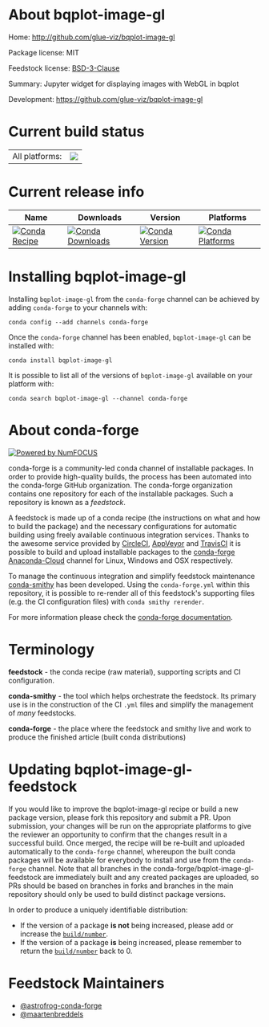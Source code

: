 About bqplot-image-gl
=====================

Home: http://github.com/glue-viz/bqplot-image-gl

Package license: MIT

Feedstock license: [BSD-3-Clause](https://github.com/conda-forge/bqplot-image-gl-feedstock/blob/master/LICENSE.txt)

Summary: Jupyter widget for displaying images with WebGL in bqplot

Development: https://github.com/glue-viz/bqplot-image-gl

Current build status
====================


<table><tr><td>All platforms:</td>
    <td>
      <a href="https://dev.azure.com/conda-forge/feedstock-builds/_build/latest?definitionId=6830&branchName=master">
        <img src="https://dev.azure.com/conda-forge/feedstock-builds/_apis/build/status/bqplot-image-gl-feedstock?branchName=master">
      </a>
    </td>
  </tr>
</table>

Current release info
====================

| Name | Downloads | Version | Platforms |
| --- | --- | --- | --- |
| [![Conda Recipe](https://img.shields.io/badge/recipe-bqplot--image--gl-green.svg)](https://anaconda.org/conda-forge/bqplot-image-gl) | [![Conda Downloads](https://img.shields.io/conda/dn/conda-forge/bqplot-image-gl.svg)](https://anaconda.org/conda-forge/bqplot-image-gl) | [![Conda Version](https://img.shields.io/conda/vn/conda-forge/bqplot-image-gl.svg)](https://anaconda.org/conda-forge/bqplot-image-gl) | [![Conda Platforms](https://img.shields.io/conda/pn/conda-forge/bqplot-image-gl.svg)](https://anaconda.org/conda-forge/bqplot-image-gl) |

Installing bqplot-image-gl
==========================

Installing `bqplot-image-gl` from the `conda-forge` channel can be achieved by adding `conda-forge` to your channels with:

```
conda config --add channels conda-forge
```

Once the `conda-forge` channel has been enabled, `bqplot-image-gl` can be installed with:

```
conda install bqplot-image-gl
```

It is possible to list all of the versions of `bqplot-image-gl` available on your platform with:

```
conda search bqplot-image-gl --channel conda-forge
```


About conda-forge
=================

[![Powered by NumFOCUS](https://img.shields.io/badge/powered%20by-NumFOCUS-orange.svg?style=flat&colorA=E1523D&colorB=007D8A)](http://numfocus.org)

conda-forge is a community-led conda channel of installable packages.
In order to provide high-quality builds, the process has been automated into the
conda-forge GitHub organization. The conda-forge organization contains one repository
for each of the installable packages. Such a repository is known as a *feedstock*.

A feedstock is made up of a conda recipe (the instructions on what and how to build
the package) and the necessary configurations for automatic building using freely
available continuous integration services. Thanks to the awesome service provided by
[CircleCI](https://circleci.com/), [AppVeyor](https://www.appveyor.com/)
and [TravisCI](https://travis-ci.com/) it is possible to build and upload installable
packages to the [conda-forge](https://anaconda.org/conda-forge)
[Anaconda-Cloud](https://anaconda.org/) channel for Linux, Windows and OSX respectively.

To manage the continuous integration and simplify feedstock maintenance
[conda-smithy](https://github.com/conda-forge/conda-smithy) has been developed.
Using the ``conda-forge.yml`` within this repository, it is possible to re-render all of
this feedstock's supporting files (e.g. the CI configuration files) with ``conda smithy rerender``.

For more information please check the [conda-forge documentation](https://conda-forge.org/docs/).

Terminology
===========

**feedstock** - the conda recipe (raw material), supporting scripts and CI configuration.

**conda-smithy** - the tool which helps orchestrate the feedstock.
                   Its primary use is in the construction of the CI ``.yml`` files
                   and simplify the management of *many* feedstocks.

**conda-forge** - the place where the feedstock and smithy live and work to
                  produce the finished article (built conda distributions)


Updating bqplot-image-gl-feedstock
==================================

If you would like to improve the bqplot-image-gl recipe or build a new
package version, please fork this repository and submit a PR. Upon submission,
your changes will be run on the appropriate platforms to give the reviewer an
opportunity to confirm that the changes result in a successful build. Once
merged, the recipe will be re-built and uploaded automatically to the
`conda-forge` channel, whereupon the built conda packages will be available for
everybody to install and use from the `conda-forge` channel.
Note that all branches in the conda-forge/bqplot-image-gl-feedstock are
immediately built and any created packages are uploaded, so PRs should be based
on branches in forks and branches in the main repository should only be used to
build distinct package versions.

In order to produce a uniquely identifiable distribution:
 * If the version of a package **is not** being increased, please add or increase
   the [``build/number``](https://docs.conda.io/projects/conda-build/en/latest/resources/define-metadata.html#build-number-and-string).
 * If the version of a package **is** being increased, please remember to return
   the [``build/number``](https://docs.conda.io/projects/conda-build/en/latest/resources/define-metadata.html#build-number-and-string)
   back to 0.

Feedstock Maintainers
=====================

* [@astrofrog-conda-forge](https://github.com/astrofrog-conda-forge/)
* [@maartenbreddels](https://github.com/maartenbreddels/)

